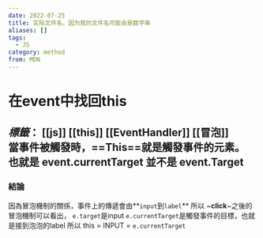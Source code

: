```yaml
---
date: 2022-07-25
title: 实际文件名，因为我的文件名可能会是数字串
aliases: []
tags:
  - JS
category: method
from: MDN
---
```

# 在event中找回this
*標籤*： [[js]] [[this]]  [[EventHandler]]  [[冒泡]]
<br/>
當事件被觸發時，==This==就是觸發事件的元素。
也就是 **event.currentTarget** 並不是 **event.Target**
---
### 結論
因為冒泡機制的關係，事件上的傳遞會由**`input`到`label`**
所以 ~**click**~之後的冒泡機制可以看出，
`e.target`是input
`e.currentTarget`是觸發事件的目標，也就是接到泡泡的label
所以 this = INPUT = `e.currentTarget`  

